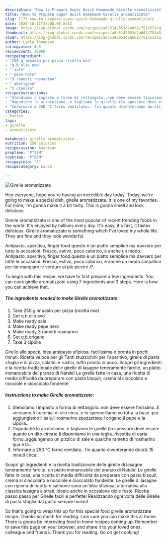 ```yaml
---
description: "How to Prepare Super Quick Homemade Girelle aromatizzate"
title: "How to Prepare Super Quick Homemade Girelle aromatizzate"
slug: 1177-how-to-prepare-super-quick-homemade-girelle-aromatizzate
date: 2020-10-11T23:08:05.845Z
image: https://img-global.cpcdn.com/recipes/a6c5142651d2a602/751x532cq70/girelle-aromatizzate-recipe-main-photo.jpg
thumbnail: https://img-global.cpcdn.com/recipes/a6c5142651d2a602/751x532cq70/girelle-aromatizzate-recipe-main-photo.jpg
cover: https://img-global.cpcdn.com/recipes/a6c5142651d2a602/751x532cq70/girelle-aromatizzate-recipe-main-photo.jpg
author: Lydia Thompson
ratingvalue: 4.8
reviewcount: 10060
recipeingredient:
- "250 g impasto per pizza ricetta mia"
- "q.b olio evo"
- " sale"
- " pepe nero"
- "3 rametti rosmarino"
- " qborigano"
- "3 cipolle"
recipeinstructions:
- "Stendiamo l impasto a forma di rettangolo..non deve essere finissimo..E versiamo 5 cucchiai di olio circa..e lo spennelliamo su tutta la base..poi aggiungiamo il sale,il rosmarino spezzettato,l origano,il pepe e la cipolla.."
- "Dopodiché lo arrotoliamo..e tagliamo le girelle (lo spessore deve essere quanto un dito circa)e li disponiamo in una teglia..rivestita di carta forno..aggiungendo un pizzico di sale e qualche rametto di rosmarino qua e là.."
- "Infornare a 250 °C forno ventilato.. fin quanto diventeranno dorati..15 minuti circa.."
categories:
- Recipe
tags:
- girelle
- aromatizzate

katakunci: girelle aromatizzate 
nutrition: 258 calories
recipecuisine: American
preptime: "PT17M"
cooktime: "PT55M"
recipeyield: "3"
recipecategory: Lunch

---
```



![Girelle aromatizzate](https://img-global.cpcdn.com/recipes/a6c5142651d2a602/751x532cq70/girelle-aromatizzate-recipe-main-photo.jpg)

Hey everyone, hope you're having an incredible day today. Today, we're going to make a special dish, girelle aromatizzate. It is one of my favorites. For mine, I'm gonna make it a bit tasty. This is gonna smell and look delicious.

Girelle aromatizzate is one of the most popular of recent trending foods in the world. It's enjoyed by millions every day. It's easy, it's fast, it tastes delicious. Girelle aromatizzate is something which I've loved my whole life. They are fine and they look wonderful.

Antipasto, aperitivo, finger food.questo è un piatto semplice ma davvero per tutte le occasioni. Fresco, estivo, poco calorico, è anche un modo. Antipasto, aperitivo, finger food.questo è un piatto semplice ma davvero per tutte le occasioni. Fresco, estivo, poco calorico, è anche un modo simpatico per far mangiare le verdure ai più piccini :P.


To begin with this recipe, we have to first prepare a few ingredients. You can cook girelle aromatizzate using 7 ingredients and 3 steps. Here is how you can achieve that.

<!--inarticleads1-->

##### The ingredients needed to make Girelle aromatizzate:

1. Take 250 g impasto per pizza (ricetta mia)
1. Get q.b olio evo
1. Make ready  sale
1. Make ready  pepe nero
1. Make ready 3 rametti rosmarino
1. Get  q.b.origano
1. Take 3 cipolle


Girelle allo speck, idea antipasto sfiziosa, facilissima e pronta in pochi minuti. Ricetta veloce per gli Tanti stuzzichini per l&#39;aperitivo, girelle di pasta sfoglia e di pizza, salatini e rustici, tutto pronto in poco. Scopri gli ingredienti e la ricetta tradizionale delle girelle di lasagne teneramente farcite, un piatto immancabile del pranzo di Natale! Le girelle fatte in casa, una ricetta di media difficoltà da preparare con pasta bisquit, crema al cioccolato e nocciole e cioccolato fondente. 

<!--inarticleads2-->

##### Instructions to make Girelle aromatizzate:

1. Stendiamo l impasto a forma di rettangolo..non deve essere finissimo..E versiamo 5 cucchiai di olio circa..e lo spennelliamo su tutta la base..poi aggiungiamo il sale,il rosmarino spezzettato,l origano,il pepe e la cipolla..
1. Dopodiché lo arrotoliamo..e tagliamo le girelle (lo spessore deve essere quanto un dito circa)e li disponiamo in una teglia..rivestita di carta forno..aggiungendo un pizzico di sale e qualche rametto di rosmarino qua e là..
1. Infornare a 250 °C forno ventilato.. fin quanto diventeranno dorati..15 minuti circa..


Scopri gli ingredienti e la ricetta tradizionale delle girelle di lasagne teneramente farcite, un piatto immancabile del pranzo di Natale! Le girelle fatte in casa, una ricetta di media difficoltà da preparare con pasta bisquit, crema al cioccolato e nocciole e cioccolato fondente. Le girelle di lasagne con ripieno di ricotta e salmone sono un&#39;idea sfiziosa, alternativa alla classica lasagna a strati, ideale anche in occasione delle feste. Ricetta passo passo per Girelle facili e perfette! Realizzando ogni volta delle Girelle di pasta sfoglia dal gusto sempre nuovo! 

So that's going to wrap this up for this special food girelle aromatizzate recipe. Thanks so much for reading. I am sure you can make this at home. There is gonna be interesting food in home recipes coming up. Remember to save this page on your browser, and share it to your loved ones, colleague and friends. Thank you for reading. Go on get cooking!

